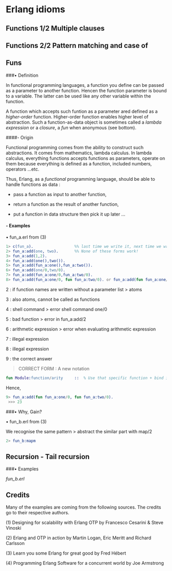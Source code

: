 # Erlang idioms


## Functions 1/2 Multiple clauses

## Functions 2/2 Pattern matching and case of



## Funs

###• Definition

In functional programming languages, a function you define can be passed as a parameter to another function. Hencen the function parameter is bound to a variable. The latter can be used like any other variable within the function.

A function which accepts such funtion as a parameter ared defined as a *higher-order* function. Higher-order function enables higher level of abstraction. Such a function-as-data object is sometimes called a *lambda expression* or a *closure*, a *fun* when anonymous (see bottom).


####- Origin

Functional programming comes from the ability to construct such abstractions. It comes from mathematics, lambda calculus. In lambda calculus, everything functions accepts functions as parameters, operate on them because everything is defined as a function, included numbers, operators ...etc.


Thus, Erlang, as a *functional* programming language, should be able to handle functions as data :

- pass a function as input to another function,

- return a function as the result of another function,

- put a function in data structure then pick it up later ...


#### - Examples

• fun_a.erl from (3)
```erlang
1> c(fun_a).                  %% last time we write it, next time we write directly "2>"
2> fun_a:add(one, two).       %% None of these forms work!
3> fun_a:add(1,2).
4> fun_a:add(one(),two()).
5> fun_a:add(fun_a:one(),fun_a:two()).
6> fun_a:add(one/0,two/0).
7> fun_a:add(fun_a:one/0,fun_a:two/0).
8> fun_a:add(fun_a:one/0, fun fun_a:two/0). or fun_a:add(fun fun_a:one/0, fun_a:two/0).
```
2 : if function names are written without a parameter list > atoms

3 : also atoms, cannot be called as functions

4 : shell command > error shell command one/0

5 : bad function  > error in fun_a:add/2

6 : arithmetic expression > error when evaluating arithmetic expression

7 : illegal expression

8 : illegal expression

9 : the correct answer

 > CORRECT FORM : A new notation
```erlang
fun Module:function/arity     ::  % Use that specific function + bind it to a variable
```
Hence,
```erlang
9> fun_a:add(fun fun_a:one/0, fun fun_a:two/0).
 >>> 23
```


###• Why, Gain?

• fun_b.erl from (3)

We recognise the same pattern > abstract the similar part with map/2


```erlang
2> fun_b:mapm 

```

## Recursion - Tail recursion

###• Examples

*fun_b.erl*



## Credits
Many of the examples are coming from the following sources. The credits go to their respective authors.

(1) Designing for scalability with Erlang OTP by Francesco Cesarini & Steve Vinoski

(2) Erlang and OTP in action by Martin Logan, Eric Meritt and Richard Carlsson

(3) Learn you some Erlang for great good by Fred Hébert

(4) Programming Erlang Software for a concurrent world by Joe Armstrong

